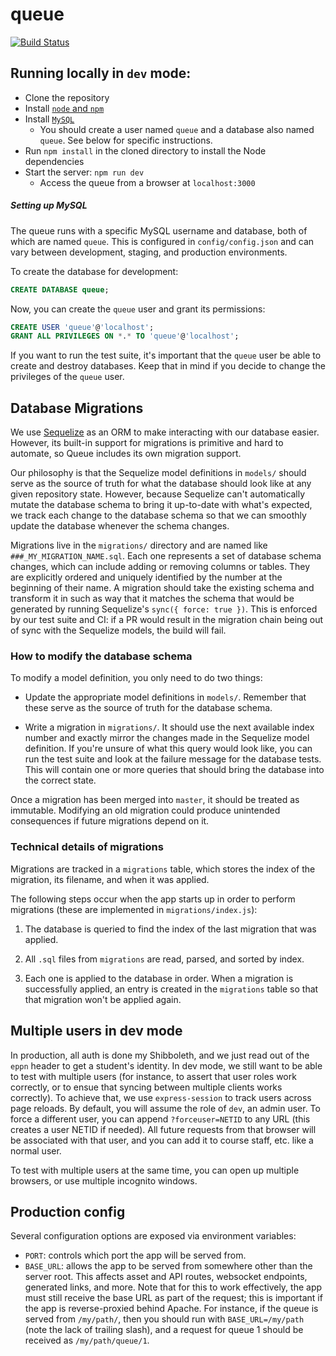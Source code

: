 # queue
[![Build Status](https://travis-ci.org/illinois/queue.svg?branch=master)](https://travis-ci.org/illinois/queue)

## Running locally in `dev` mode:
- Clone the repository
- Install [`node` and `npm`](https://nodejs.org/en/download/package-manager/)
- Install [`MySQL`](https://www.mysql.com/)
  - You should create a user named `queue` and a database also named `queue`. See below for specific instructions.
- Run `npm install` in the cloned directory to install the Node dependencies
- Start the server: `npm run dev`
  - Access the queue from a browser at `localhost:3000`

##### Setting up MySQL

The queue runs with a specific MySQL username and database, both of which are
named `queue`. This is configured in `config/config.json` and can vary between
development, staging, and production environments.

To create the database for development:

```sql
CREATE DATABASE queue;
```

Now, you can create the `queue` user and grant its permissions:

```sql
CREATE USER 'queue'@'localhost';
GRANT ALL PRIVILEGES ON *.* TO 'queue'@'localhost';
```

If you want to run the test suite, it's important that the `queue` user be able to create and destroy databases. Keep that in mind if you decide to change the privileges of the `queue` user.

## Database Migrations

We use [Sequelize](http://docs.sequelizejs.com/) as an ORM to make interacting with our database easier. However, its built-in support for migrations is primitive and hard to automate, so Queue includes its own migration support.

Our philosophy is that the Sequelize model definitions in `models/` should serve as the source of truth for what the database should look like at any given repository state. However, because Sequelize can't automatically mutate the database schema to bring it up-to-date with what's expected, we track each change to the database schema so that we can smoothly update the database whenever the schema changes.

Migrations live in the `migrations/` directory and are named like `###_MY_MIGRATION_NAME.sql`. Each one represents a set of database schema changes, which can include adding or removing columns or tables. They are explicitly ordered and uniquely identified by the number at the beginning of their name. A migration should take the existing schema and transform it in such as way that it matches the schema that would be generated by running Sequelize's `sync({ force: true })`. This is enforced by our test suite and CI: if a PR would result in the migration chain being out of sync with the Sequelize models, the build will fail.

### How to modify the database schema

To modify a model definition, you only need to do two things:

- Update the appropriate model definitions in `models/`. Remember that these serve as the source of truth for the database schema.

- Write a migration in `migrations/`. It should use the next available index number and exactly mirror the changes made in the Sequelize model definition. If you're unsure of what this query would look like, you can run the test suite and look at the failure message for the database tests. This will contain one or more queries that should bring the database into the correct state.

Once a migration has been merged into `master`, it should be treated as immutable. Modifying an old migration could produce unintended consequences if future migrations depend on it.

### Technical details of migrations

Migrations are tracked in a `migrations` table, which stores the index of the migration, its filename, and when it was applied.

The following steps occur when the app starts up in order to perform migrations (these are implemented in `migrations/index.js`):

1. The database is queried to find the index of the last migration that was applied.

2. All `.sql` files from `migrations` are read, parsed, and sorted by index.

3. Each one is applied to the database in order. When a migration is successfully applied, an entry is created in the `migrations` table so that that migration won't be applied again.

## Multiple users in dev mode
In production, all auth is done my Shibboleth, and we just read out of the `eppn` header
to get a student's identity. In dev mode, we still want to be able to test with multiple
users (for instance, to assert that user roles work correctly, or to ensue that syncing
between multiple clients works correctly). To achieve that, we use `express-session` to
track users across page reloads. By default, you will assume the role of `dev`, an admin
user. To force a different user, you can append `?forceuser=NETID` to any URL (this creates
a user NETID if needed). All future requests from that browser will be associated with that
user, and you can add it to course staff, etc. like a normal user.

To test with multiple users at the same time, you can open up multiple browsers, or use
multiple incognito windows.

## Production config
Several configuration options are exposed via environment variables:

* `PORT`: controls which port the app will be served from.
* `BASE_URL`: allows the app to be served from somewhere other than the server
  root. This affects asset and API routes, websocket endpoints, generated links,
  and more. Note that for this to work effectively, the app must still receive
  the base URL as part of the request; this is important if the app is
  reverse-proxied behind Apache. For instance, if the queue is served from
  `/my/path/`, then you should run with `BASE_URL=/my/path` (note the lack of
  trailing slash), and a request for queue 1 should be received as `/my/path/queue/1`.
